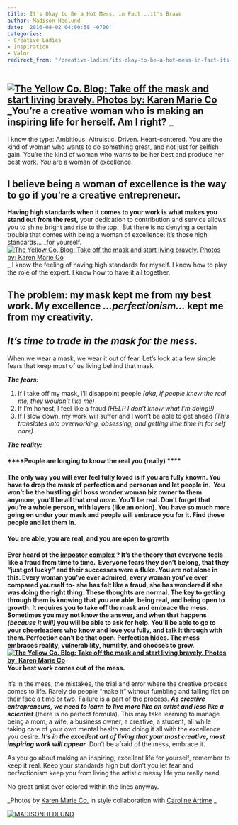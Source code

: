 ```yaml
---
title: It's Okay to Be a Hot Mess, in Fact...it's Brave
author: Madison Hedlund
date: '2016-08-02 04:00:58 -0700'
categories:
- Creative Ladies
- Inspiration
- Valor
redirect_from: "/creative-ladies/its-okay-to-be-a-hot-mess-in-fact-its-brave/"
---
```


## [![The Yellow Co. Blog: Take off the mask and start living bravely. Photos by: Karen Marie Co](http://yellowconference.com/wp-content/uploads/2016/08/HOT-MESS-BLOG-IMAGE-FINAL-2.jpg)](http://yellowconference.com/wp-content/uploads/2016/08/HOT-MESS-BLOG-IMAGE-FINAL-2.jpg)_You’re a creative woman who is making an inspiring life for herself. Am I right? _

I know the type: Ambitious. Altruistic. Driven. Heart-centered. You are the kind of woman who wants to do something great, and not just for selfish gain. You’re the kind of woman who wants to be her best and produce her best work. _You_ are a woman of excellence.

## I believe being a woman of excellence is the way to go if you’re a creative entrepreneur.

**Having high standards when it comes to your work is what makes you stand out from the rest,** your dedication to contribution and service allows you to shine bright and rise to the top.  But there is no denying a certain trouble that comes with being a woman of excellence: it’s those high standards… _for yourself.[![The Yellow Co. Blog: Take off the mask and start living bravely. Photos by: Karen Marie Co](http://yellowconference.com/wp-content/uploads/2016/07/MG_1248-683x1024.jpg)](http://yellowconference.com/wp-content/uploads/2016/07/MG_1248.jpg) _ I know the feeling of having high standards for myself. I know how to play the role of the expert. I know how to have it all together.

## The problem: my mask kept me from my best work. My excellence _...perfectionism..._ kept me from my creativity.

## _It’s time to trade in the mask for the mess._

When we wear a mask, we wear it out of fear. Let’s look at a few simple fears that keep most of us living behind that mask.

_**The fears:**_

1.  If I take off my mask, I’ll disappoint people _(aka, if people knew the real me, they wouldn’t like me)_
2.  If I’m honest, I feel like a fraud _(HELP I don’t know what I’m doing!!)_
3.  If I slow down, my work will suffer and I won’t be able to get ahead _(This translates into overworking, obsessing, and getting little time in for self care)_

_**The reality:**_

#### ****People are longing to know the real you (really) ****

#### The only way you will ever feel fully loved is if you are fully known. You have to drop the mask of perfection and personas and let people in.  You won’t be the hustling girl boss wonder woman biz owner to them anymore, you’ll be all that _and more._ You’ll be real. Don’t forget that you’re a whole person, with layers (like an onion). You have so much more going on under your mask and people will embrace you for it. Find those people and let them in.

#### ****You are able, you are real, and you are open to growth****

#### Ever heard of the [impostor complex](https://www.youtube.com/watch?v=J3Em-IIAQ6I) ? It’s the theory that everyone feels like a fraud from time to time.  Everyone fears they don’t belong, that they “just got lucky” and their successes were a fluke. You are not alone in this. Every woman you’ve ever admired, every woman you’ve ever compared yourself to- she has felt like a fraud, she has wondered if she was doing the right thing. These thoughts are normal. The key to getting through them is knowing that you are able, being real, and being open to growth. It requires you to take off the mask and embrace the mess. Sometimes you may not know the answer, and when that happens _(because it will)_ you will be able to ask for help. You’ll be able to go to your cheerleaders who know and love you fully, and talk it through with them. Perfection can’t be that open. Perfection hides. The mess embraces reality, vulnerability, humility, and chooses to grow. [![The Yellow Co. Blog: Take off the mask and start living bravely. Photos by: Karen Marie Co](http://yellowconference.com/wp-content/uploads/2016/07/MG_1241-683x1024.jpg)](http://yellowconference.com/wp-content/uploads/2016/07/MG_1241.jpg) ****Your best work comes out of the mess.****

It’s in the mess, the mistakes, the trial and error where the creative process comes to life. Rarely do people “make it” without fumbling and falling flat on their face a time or two. Failure is a part of the process. **_As creative entrepreneurs, we need to learn to live more like an artist and less like a scientist_** (there is no perfect formula). This may take learning to manage being a mom, a wife, a business owner, a creative, a student, all while taking care of your own mental health and doing it all with the excellence you desire. **_It’s in the excellent art of living that your most creative, most inspiring work will appear._** Don’t be afraid of the mess, embrace it.

As you go about making an inspiring, excellent life for yourself, remember to keep it real. Keep your standards high but don’t you let fear and perfectionism keep you from living the artistic messy life you really need.

No great artist ever colored within the lines anyway.

_Photos by [Karen Marie Co.](http://karenmarieco.com/) in style collaboration with [Caroline Artime](http://www.carolineartime.com/) _

[![MADISONHEDLUND](http://yellowconference.com/wp-content/uploads/2016/08/MADISONHEDLUND.jpg)](http://www.madisonhedlund.co/blog/baseline-needs)
